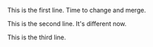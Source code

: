 This is the first line. Time to change and merge.

This is the second line. It's different now.

This is the third line.
